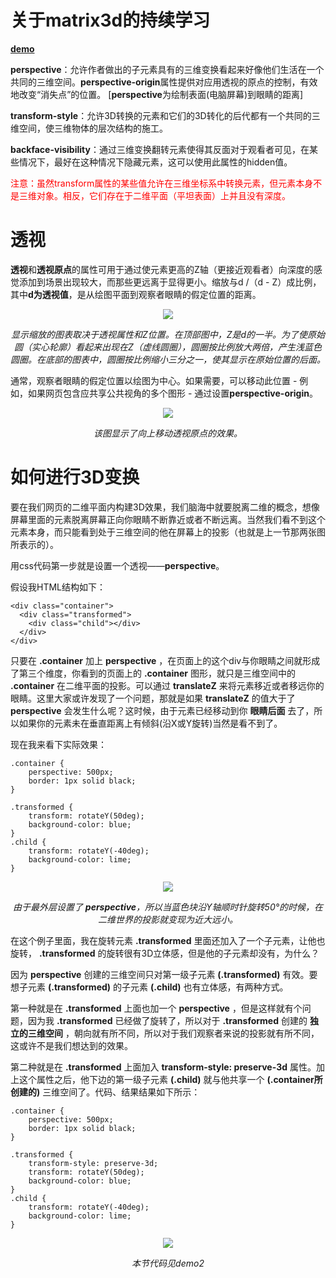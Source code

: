 # 关于matrix3d的持续学习

**[demo](https://ztachi.github.io/learn-matrix3d/src/)**

**perspective**：允许作者做出的子元素具有的三维变换看起来好像他们生活在一个共同的三维空间。**perspective-origin**属性提供对应用透视的原点的控制，有效地改变“消失点”的位置。
[**perspective**为绘制表面(电脑屏幕)到眼睛的距离]

**transform-style**：允许3D转换的元素和它们的3D转化的后代都有一个共同的三维空间，使三维物体的层次结构的施工。

**backface-visibility**：通过三维变换翻转元素使得其反面对于观看者可见，在某些情况下，最好在这种情况下隐藏元素，这可以使用此属性的hidden值。

<font color=red>注意：虽然transform属性的某些值允许在三维坐标系中转换元素，但元素本身不是三维对象。相反，它们存在于二维平面（平坦表面）上并且没有深度。</font>

# 透视
**透视**和**透视原点**的属性可用于通过使元素更高的Z轴（更接近观看者）向深度的感觉添加到场景出现较大，而那些更远离于显得更小。缩放与d /（d - Z）成比例，其中**d为透视值**，是从绘图平面到观察者眼睛的假定位置的距离。  

<p align="center"><img src="https://ztachi.github.io/learn-matrix3d/src/noteImages/perspective_distance.png"></p>

_<p align="center">显示缩放的图表取决于透视属性和Z位置。在顶部图中，Z是d的一半。为了使原始圆（实心轮廓）看起来出现在Z（虚线圆圈），圆圈按比例放大两倍，产生浅蓝色圆圈。在底部的图表中，圆圈按比例缩小三分之一，使其显示在原始位置的后面。</p>_  

通常，观察者眼睛的假定位置以绘图为中心。如果需要，可以移动此位置 - 例如，如果网页包含应共享公共视角的多个图形 - 通过设置**perspective-origin**。  

<p align="center"><img src="https://ztachi.github.io/learn-matrix3d/src/noteImages/perspective_origin.png"></p>

_<p align="center">该图显示了向上移动透视原点的效果。</p>_

# 如何进行3D变换
要在我们网页的二维平面内构建3D效果，我们脑海中就要脱离二维的概念，想像屏幕里面的元素脱离屏幕正向你眼睛不断靠近或者不断远离。当然我们看不到这个元素本身，而只能看到处于三维空间的他在屏幕上的投影（也就是上一节那两张图所表示的）。

用css代码第一步就是设置一个透视——**perspective**。

假设我HTML结构如下：
```
<div class="container">
  <div class="transformed">
    <div class="child"></div>
  </div>
</div>
 ```
只要在 **.container** 加上 **perspective** ，在页面上的这个div与你眼睛之间就形成了第三个维度，你看到的页面上的 **.container** 图形，就只是三维空间中的 **.container** 在二维平面的投影。可以通过 **translateZ** 来将元素移近或者移远你的眼睛。这里大家或许发现了一个问题，那就是如果 **translateZ** 的值大于了 **perspective** 会发生什么呢？这时候，由于元素已经移动到你 **眼睛后面** 去了，所以如果你的元素未在垂直距离上有倾斜(沿X或Y旋转)当然是看不到了。

现在我来看下实际效果：
```
.container {
    perspective: 500px;
    border: 1px solid black;
}

.transformed {
    transform: rotateY(50deg);
    background-color: blue;
}
.child {
    transform: rotateY(-40deg);
    background-color: lime;
}
```

<p align="center"><img src="https://ztachi.github.io/learn-matrix3d/src/noteImages/s1.png"></p>

_<p align="center">由于最外层设置了 **perspective**，所以当蓝色块沿Y轴顺时针旋转50°的时候，在二维世界的投影就变现为近大远小。</p>_


在这个例子里面，我在旋转元素 **.transformed** 里面还加入了一个子元素，让他也旋转， **.transformed** 的旋转很有3D立体感，但是他的子元素却没有，为什么？

因为 **perspective** 创建的三维空间只对第一级子元素 **(.transformed)** 有效。要想子元素 **(.transformed)** 的子元素 **(.child)** 也有立体感，有两种方式。

第一种就是在 **.transformed** 上面也加一个 **perspective** ，但是这样就有个问题，因为我 **.transformed** 已经做了旋转了，所以对于 **.transformed** 创建的 **独立的三维空间** ，朝向就有所不同，所以对于我们观察者来说的投影就有所不同，这或许不是我们想达到的效果。

第二种就是在 **.transformed** 上面加入 **transform-style: preserve-3d** 属性。加上这个属性之后，他下边的第一级子元素 **(.child)** 就与他共享一个 **(.container所创建的)** 三维空间了。代码、结果结果如下所示：

```
.container {
    perspective: 500px;
    border: 1px solid black;
}

.transformed {
    transform-style: preserve-3d;
    transform: rotateY(50deg);
    background-color: blue;
}
.child {
    transform: rotateY(-40deg);
    background-color: lime;
}
```

<p align="center"><img src="https://ztachi.github.io/learn-matrix3d/src/noteImages/s2.png"></p>

_<p align="center">本节代码见demo2</p>_

